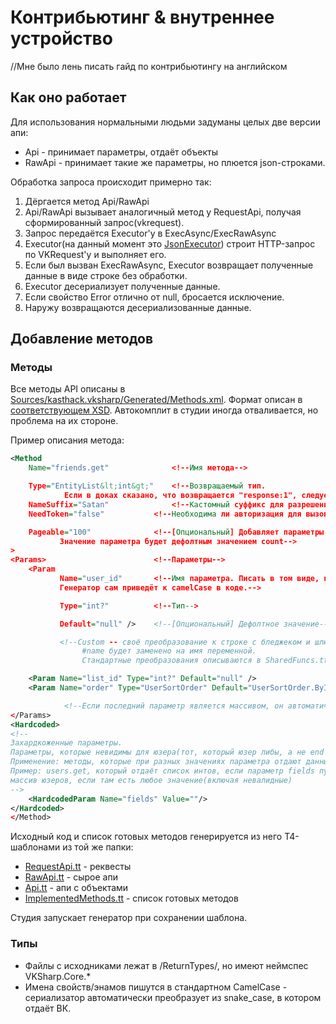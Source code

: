 # Контрибьютинг & внутреннее устройство

//Мне было лень писать гайд по контрибьютингу на английском

## Как оно работает

Для использования нормальными людьми задуманы целых две версии апи:

* Api - принимает параметры, отдаёт объекты
* RawApi - принимает такие же параметры, но плюется json-строками.

Обработка запроса происходит примерно так:

1. Дёргается метод Api/RawApi
2. Api/RawApi вызывает аналогичный метод у RequestApi, получая сформированный запрос(vkrequest<T>).
3. Запрос передаётся Executor'у в ExecAsync/ExecRawAsync
4. Executor(на данный момент это [JsonExecutor](Sources/kasthack.vksharp/Shared/Implementation/JsonExecutor)) строит HTTP-запрос по VKRequest'у и выполняет его.
5. Если был вызван ExecRawAsync, Executor возвращает полученные данные в виде строке без обработки.
6. Executor десериализует полученные данные.
7. Если свойство Error отлично от null, бросается исключение.
8. Наружу возвращаются десериализованные данные.

## Добавление методов

### Методы

Все методы API описаны в [Sources/kasthack.vksharp/Generated/Methods.xml](Sources/kasthack.vksharp/Shared/Api/Generated/VKSharpFuncs.xml). Формат описан в [соответствующем XSD](Sources/kasthack.vksharp/Shared/Generated/Methods.xsd). Автокомплит в студии иногда отваливается, но проблема на их стороне.

Пример описания метода:

```XML
<Method
    Name="friends.get"              <!--Имя метода-->

    Type="EntityList&lt;int&gt;"    <!--Возвращаемый тип.
            Если в доках сказано, что возвращается "response:1", следует писать void.-->
    NameSuffix="Satan"              <!--Кастомный суффикс для разрешения конфликтов между методами с разными hardcoded params-->
    NeedToken="false"           <!--Необходима ли авторизация для вызова-->

    Pageable="100"              <!--[Опциональный] Добавляет параметры offset и count.
           Значение параметра будет дефолтным значением count-->
>
<Params>                        <!--Параметры-->
    <Param
           Name="user_id"       <!--Имя параметра. Писать в том виде, как в ВК.
           Генератор сам приведёт к camelCase в коде.-->

           Type="int?"          <!--Тип-->

           Default="null" />    <!--[Опциональный] Дефолтное значение-->

           <!--Custom -- cвоё преобразование к строке с бледжеком и шлюхами.
                #name будет заменено на имя переменной.
                Стандартные преобразования описываются в SharedFuncs.tt-->

    <Param Name="list_id" Type="int?" Default="null" />
    <Param Name="order" Type="UserSortOrder" Default="UserSortOrder.ById" />

            <!--Если последний параметр является массивом, он автоматически станет params-->
</Params>
<Hardcoded>
<!--
Захардкоженные параметры.
Параметры, которые невидимы для юзера(тот, который юзер либы, а не end user), но будут добавлены в запрос.
Применение: методы, которые при разных значениях параметра отдают данные в разных форматах.
Пример: users.get, который отдаёт список интов, если параметр fields пуст и
массив юзеров, если там есть любое значение(включая невалидные)
-->
    <HardcodedParam Name="fields" Value=""/>
</Hardcoded>
</Method>
```

Исходный код и список готовых методов генерируется из него T4-шаблонами из той же папки:

* [RequestApi.tt](Sources/kasthack.vksharp/Shared/Generated/RequestApi.tt) - реквесты
* [RawApi.tt](Sources/kasthack.vksharp/Shared/Generated/RawApi.tt) - сырое апи
* [Api.tt](Sources/kasthack.vksharp/Shared/Generated/Api.tt) - апи с объектами
* [ImplementedMethods.tt](Sources/kasthack.vksharp/Shared/Generated/ImplementedMethods.tt) - список готовых методов

Студия запускает генератор при сохранении шаблона.

### Типы

* Файлы с исходниками лежат в /ReturnTypes/, но имеют неймспес VKSharp.Core.*
* Имена свойств/энамов пишутся в стандартном CamelCase - сериализатор автоматически преобразует из snake_case, в котором отдаёт ВК.